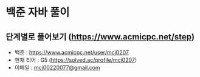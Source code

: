 # 백준 자바 풀이

## 단계별로 풀어보기 (https://www.acmicpc.net/step)
- 백준 : https://www.acmicpc.net/user/mcj0207
- 현재 티어 : G5 (https://solved.ac/profile/mcj0207)
- 이메일 : mcj00220077@gmail.com